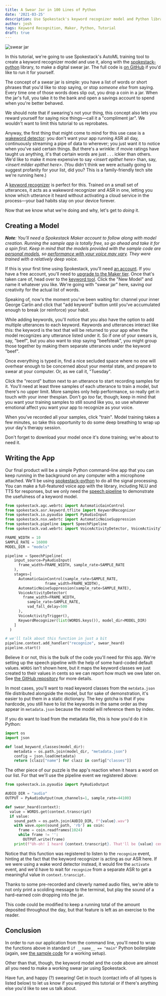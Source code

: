 ```yaml
---
title: A Swear Jar in 100 Lines of Python
date: '2021-03-25'
description: Use Spokestack's keyword recognizer model and Python library to help save up for a rainy day.
author: josh
tags: Keyword Recognition, Maker, Python, Tutorial
draft: true
---
```


![swear jar](images/swear_jar.jpg 'swear jar')

In this tutorial, we're going to use Spokestack's AutoML training tool to create a keyword recognizer model and use it, along with the [spokestack-python](https://github.com/spokestack/spokestack-python) library, to make a digital swear jar. The full code is [on GitHub](https://github.com/spokestack/swear-jar-python) if you'd like to run it for yourself.

The concept of a swear jar is simple: you have a list of words or short phrases that you'd like to stop saying, or stop _someone else_ from saying. Every time one of those words does slip out, you drop a coin in a jar. When the jar's full, you take it to the bank and open a savings account to spend when you're better behaved.

We should note that if swearing's not your thing, this concept also lets you reward yourself for saying nice things—call it a "compliment jar". We wouldn't want to limit this tutorial to us reprobates.

Anyway, the first thing that might come to mind for this use case is a [wakeword detector](/docs/concepts/wake-word): you don't want your app running ASR all day, continuously streaming a pipe of data to wherever; you just want it to notice when you've said certain things. But there's a wrinkle: if movie ratings have taught us anything, it's that certain words are just . . . ickier than others. We'd like to make it more expensive to say _\<insert epithet here\>_ than, say, _\<insert milder epithet here\>_. (You didn't think we were actually going to suggest profanity for your list, did you? This is a family-friendly tech site we're running here.)

A [keyword recognizer](/docs/concepts/keywords) is perfect for this. Trained on a small set of utterances, it acts as a wakeword recognizer and ASR in one, letting you know which utterance it heard without activating a cloud service in the process—your bad habits stay on your device forever.

Now that we know what we're doing and why, let's get to _doing_ it.

## Creating a Model

_**Note**: You'll need a Spokestack Maker account to follow along with model creation. Running the sample app is totally free, so go ahead and take it for a spin first. Keep in mind that the models provided with the sample code are [personal models](/docs/concepts/keywords#personal-keyword), so [performance with your voice may vary](what-are-personal-ai-models). They were trained with a relatively deep voice._

If this is your first time using Spokestack, you'll need [an account](/create). If you have a free account, you'll need to [upgrade to the Maker tier](/account/settings#billing). Once that's taken care of, head over to the [keyword tool](/account/keyword). Click the "New Model" and name it whatever you like. We're going with "swear jar" here, saving our creativity for the actual list of words. 

Speaking of, now's the moment you've been waiting for:  channel your inner George Carlin and click that "add keyword" button until you've accumulated enough to break (or reinforce) your habit.

While adding keywords, you'll notice that you also have the option to add multiple utterances to each keyword. Keywords and utterances interact like this: the keyword is the text that will be returned to your app when the model recognizes any utterance listed under it. So if one of your swears is, say, "beef", but you also want to stop saying "beefsteak", you might group those together by making them separate utterances under the keyword "beef".

Once everything is typed in, find a nice secluded space where no one will overhear enough to be concerned about your mental state, and prepare to swear at your computer. Or, as we call it, "Tuesday".

Click the "record" button next to an utterance to start recording samples for it. You'll need at least three samples of each utterance to train a model, but there's no upper limit. More samples only help performance, so really get in touch with your inner thespian. Don't go _too_ far, though; keep in mind that you want your training samples to still sound like you, so use whatever emotional affect you want your app to recognize as your voice.

When you've recorded all your samples, click "train". Model training takes a few minutes, so take this opportunity to do some deep breathing to wrap up your day's therapy session.

Don't forget to download your model once it's done training; we're about to need it.

## Writing the App

Our final product will be a simple Python command-line app that you can keep running in the background on any computer with a microphone attached. We'll be using [spokestack-python](https://github.com/spokestack/spokestack-python) to do all the signal processing. You can make a full-featured voice app with the library, including NLU and TTS for responses, but we only need the [speech pipeline](/docs/python/speech-pipeline) to demonstrate the usefulness of a keyword model.

```python
from spokestack.agc.webrtc import AutomaticGainControl
from spokestack.asr.keyword.tflite import KeywordRecognizer
from spokestack.io.pyaudio import PyAudioInput
from spokestack.nsx.webrtc import AutomaticNoiseSuppression
from spokestack.pipeline import SpeechPipeline
from spokestack.vad.webrtc import VoiceActivityDetector, VoiceActivityTrigger

FRAME_WIDTH = 10
SAMPLE_RATE = 16000
MODEL_DIR = "models"

pipeline = SpeechPipeline(
    input_source=PyAudioInput(
      frame_width=FRAME_WIDTH, sample_rate=SAMPLE_RATE
    ),
    stages=[
      AutomaticGainControl(sample_rate=SAMPLE_RATE,
                  frame_width=FRAME_WIDTH),
      AutomaticNoiseSuppression(sample_rate=SAMPLE_RATE),
      VoiceActivityDetector(
        frame_width=FRAME_WIDTH,
          sample_rate=SAMPLE_RATE,
          vad_fall_delay=500
      ),
      VoiceActivityTrigger(),
      KeywordRecognizer(list(WORDS.keys()), model_dir=MODEL_DIR)
    ]
  )

# we'll talk about this function in just a bit
pipeline.context.add_handler("recognize", swear_heard)
pipeline.start()
```

Believe it or not, this is the bulk of the code you'll need for this app. We're setting up the speech pipeline with the help of some hard-coded default values. `WORDS` isn't shown here, but it maps the keyword classes we just created to their values in cents so we can report how much we owe later on. See [the GitHub repository](https://github.com/spokestack/swear-jar-python) for more details.

In most cases, you'll want to read keyword classes from the `metdata.json` file distributed alongside the model, but for sake of demonstration, it's easier to put them in a static dictionary. The key gotcha is that if you hardcode, you still have to list the keywords in the same order as they appear in `metadata.json` because the model will reference them by index.

If you do want to load from the metadata file, this is how you'd do it in Python:

```python
import os
import json

def load_keyword_classes(model_dir):
    metadata = os.path.join(model_dir, "metadata.json")
    config = json.load(metadata)
    return [clazz["name"] for clazz in config["classes"]]
```

The other piece of our puzzle is the app's reaction when it hears a word on our list. For that we'll use the pipeline event we registered above:

```python
from spokestack.io.pyaudio import PyAudioOutput

AUDIO_DIR = "audio"
OUTPUT = PyAudioOutput(num_channels=1, sample_rate=44100)

def swear_heard(context):
  value = WORDS.get(context.transcript)
  if value:
    sound_path = os.path.join(AUDIO_DIR, f"{value}.wav")
    with wave.open(sound_path, 'rb') as coin:
      frame = coin.readframes(1024)
      while frame != '':
        OUTPUT.write(frame)
    print(f"Uh-oh! I heard {context.transcript}. That'll be {value} cents.")
```

Notice that this function was registered to listen to the `recognize` event, hinting at the fact that the keyword recognizer is acting as our ASR here. If we were using a wake word detector instead, it would fire the `activate` event, and we'd have to wait for `recognize` from a separate ASR to get a meaningful value in `context.transcipt.`

Thanks to some pre-recorded and cleverly named audio files, we're able to not only print a scolding message to the terminal, but play the sound of a hard-earned coin dropping into the jar.

This code could be modified to keep a running total of the amount deposited throughout the day, but that feature is left as an exercise to the reader.

## Conclusion

In order to run our application from the command line, you'll need to wrap the functions above in standard `if __name__ == "main"` Python boilerplate (again, see [the sample code](https://github.com/spokestack/swear-jar-python) for a working setup).

Other than that, though, the keyword model and the code above are almost all you need to make a working swear jar using Spokestack.

Have fun, and happy (?) swearing! Get in touch (contact info of all types is listed below) to let us know if you enjoyed this tutorial or if there's anything else you'd like to see us talk about.
